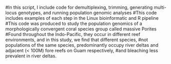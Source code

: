 #In this script, I include code for demultiplexing, trimming, generating multi-locus genotypes, and running population genomic analyses
#This code includes examples of each step in the Linux bioinformatic and R pipeline 
#This code was produced to study the population genomics of a morphologically convergent coral species group called massive Porites
#Found throughout the Indo-Pacific, they occur in different reef environments, and in this study, we find that different species,
#not populations of the same species, predominantly occupy river deltas and adjacent (< 100M) fore reefs on Guam respectively, 
#and bleaching less prevalent in river deltas. 
